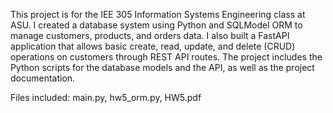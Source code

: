 This project is  for the IEE 305 Information Systems Engineering class at ASU. I created a database system using Python and SQLModel ORM to manage customers, products, and orders data. I also built a FastAPI application that allows basic create, read, update, and delete (CRUD) operations on customers through REST API routes. The project includes the Python scripts for the database models and the API, as well as the project documentation. 

Files included: main.py, hw5_orm.py, HW5.pdf


